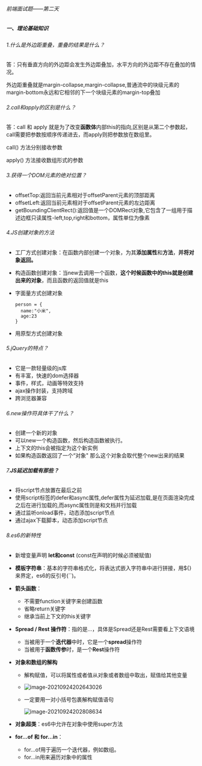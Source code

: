 ###### 前端面试题——第二天

##### 一、理论基础知识

###### 1.什么是外边距重叠，重叠的结果是什么？

答：只有垂直方向的外边距会发生外边距叠加，水平方向的外边距不存在叠加的情况。

外边距重叠就是margin-collapse,margin-collapse,普通流中的块级元素的margin-bottom永远和它相邻的下一个块级元素的margin-top叠加

###### 2.call和apply的区别是什么？

答：call 和 apply 就是为了改变**函数体**内部this的指向,区别是从第二个参数起，call需要把参数按顺序传递进去，而apply则把参数放在数组里。

call() 方法分别接收参数

apply() 方法接收数组形式的参数

###### 3.获得一个DOM元素的绝对位置？

- offsetTop:返回当前元素相对于offsetParent元素的顶部距离
- offsetLeft:返回当前元素相对于offsetParent元素的左边距离
- getBoundingClientRect():返回值是一个DOMRect对象,它包含了一组用于描述边框只读属性-left,top,right和bottom，属性单位为像素

###### 4.JS创建对象的方法

- 工厂方式创建对象：在函数内部创建一个对象，为其**添加属性**和**方法**，**并将对象返回。**

- 构造函数创建对象：当new去调用一个函数，**这个时候函数中的this就是创建出来的对象**，而且函数的返回值就是this

- 字面量方式创建对象

  ```
  person = {
  	name:"小米",
  	age:23
  }
  ```

- 用原型方式创建对象

###### 5.jQuery的特点？

- 它是一款轻量级的js库 
- 有丰富，快速的dom选择器
- 事件，样式，动画等特效支持
- ajax操作封装，支持跨域
- 跨浏览器兼容

###### 6.new操作符具体干了什么？

- 创建一个新的对象
- 可以new一个构造函数，然后构造函数被执行。
- 上下文的this会被指定为这个新实例
- 如果构造函数返回了一个“对象" 那么这个对象会取代整个new出来的结果

###### 7.**JS延迟加载有那些？**

- 将script节点放置在最后之前
- 使用script标签的defer和async属性,defer属性为延迟加载,是在页面渲染完成之后在进行加载的,而async属性则是和文档并行加载
- 通过监听onload事件，动态添加script节点
- 通过ajax下载脚本，动态添加script节点

###### 8.es6的新特性

- 新增变量声明 **let和const**  (const在声明的时候必须被赋值)
- **模板字符串**：基本的字符串格式化，将表达式嵌入字符串中进行拼接，用${}来界定，es6的反引号(``)。
- **箭头函数**：
  - 不需要function关键字来创建函数
  - 省略return关键字
  - 继承当前上下文的this关键字

- **Spread / Rest 操作符**：指的是…，具体是Spread还是Rest需要看上下文语境
  - 当被用于一个**迭代器**中时，它是一个**spread**操作符
  - 当被用于**函数传参**时，是一个**Rest**操作符

- **对象和数组的解构**

  - 解构赋值，可以将属性或者值从对象或者数组中取出，赋值给其他变量

  - ![image-20210924202643026](C:\Users\lzm\AppData\Roaming\Typora\typora-user-images\image-20210924202643026.png)

  - 一定要用一对小括号包裹解构赋值语句

    ![image-20210924202808634](C:\Users\lzm\AppData\Roaming\Typora\typora-user-images\image-20210924202808634.png)

    

- **对象超类**：es6中允许在对象中使用super方法

- **for…of  和   for…in**：

  - for…of用于遍历一个迭代器，例如数组。
  -  for…in用来遍历对象中的属性

  











































